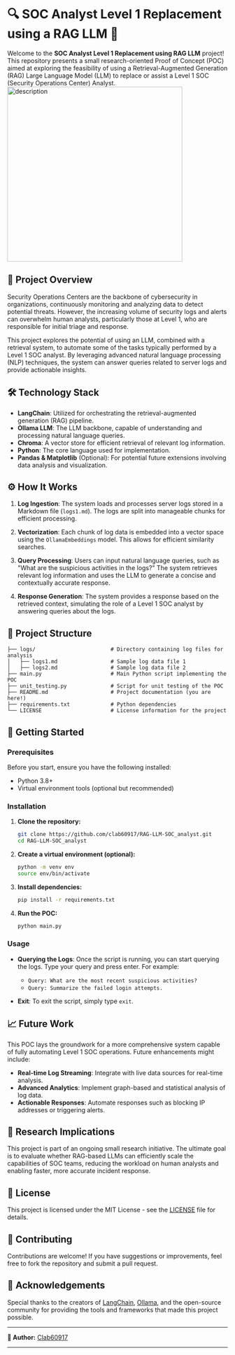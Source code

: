 # 🔍 SOC Analyst Level 1 Replacement using a RAG LLM 🚀

Welcome to the **SOC Analyst Level 1 Replacement using RAG LLM** project! This repository presents a small research-oriented Proof of Concept (POC) aimed at exploring the feasibility of using a Retrieval-Augmented Generation (RAG) Large Language Model (LLM) to replace or assist a Level 1 SOC (Security Operations Center) Analyst.
<img src="https://github.com/user-attachments/assets/71afd1d8-ce51-49ab-8b40-573b07c09161" alt="description" width="400"/>

## 📜 Project Overview

Security Operations Centers are the backbone of cybersecurity in organizations, continuously monitoring and analyzing data to detect potential threats. However, the increasing volume of security logs and alerts can overwhelm human analysts, particularly those at Level 1, who are responsible for initial triage and response.

This project explores the potential of using an LLM, combined with a retrieval system, to automate some of the tasks typically performed by a Level 1 SOC analyst. By leveraging advanced natural language processing (NLP) techniques, the system can answer queries related to server logs and provide actionable insights.

## 🛠️ Technology Stack

- **LangChain**: Utilized for orchestrating the retrieval-augmented generation (RAG) pipeline.
- **Ollama LLM**: The LLM backbone, capable of understanding and processing natural language queries.
- **Chroma**: A vector store for efficient retrieval of relevant log information.
- **Python**: The core language used for implementation.
- **Pandas & Matplotlib** (Optional): For potential future extensions involving data analysis and visualization.

## ⚙️ How It Works

1. **Log Ingestion**: The system loads and processes server logs stored in a Markdown file (`logs1.md`). The logs are split into manageable chunks for efficient processing.

2. **Vectorization**: Each chunk of log data is embedded into a vector space using the `OllamaEmbeddings` model. This allows for efficient similarity searches.

3. **Query Processing**: Users can input natural language queries, such as "What are the suspicious activities in the logs?" The system retrieves relevant log information and uses the LLM to generate a concise and contextually accurate response.

4. **Response Generation**: The system provides a response based on the retrieved context, simulating the role of a Level 1 SOC analyst by answering queries about the logs.

## 📂 Project Structure

```
├── logs/                        # Directory containing log files for analysis
│   ├── logs1.md                 # Sample log data file 1
│   ├── logs2.md                 # Sample log data file 2
├── main.py                      # Main Python script implementing the POC
├── unit_testing.py              # Script for unit testing of the POC
├── README.md                    # Project documentation (you are here!)
├── requirements.txt             # Python dependencies
└── LICENSE                      # License information for the project

```

## 🚀 Getting Started

### Prerequisites

Before you start, ensure you have the following installed:

- Python 3.8+
- Virtual environment tools (optional but recommended)

### Installation

1. **Clone the repository:**

   ```bash
   git clone https://github.com/clab60917/RAG-LLM-SOC_analyst.git
   cd RAG-LLM-SOC_analyst
   ```

2. **Create a virtual environment (optional):**

   ```bash
   python -m venv env
   source env/bin/activate  
   ```

3. **Install dependencies:**

   ```bash
   pip install -r requirements.txt
   ```

4. **Run the POC:**

   ```bash
   python main.py
   ```

### Usage

- **Querying the Logs**: Once the script is running, you can start querying the logs. Type your query and press enter. For example:
  - `Query: What are the most recent suspicious activities?`
  - `Query: Summarize the failed login attempts.`

- **Exit**: To exit the script, simply type `exit`.

## 📈 Future Work

This POC lays the groundwork for a more comprehensive system capable of fully automating Level 1 SOC operations. Future enhancements might include:

- **Real-time Log Streaming**: Integrate with live data sources for real-time analysis.
- **Advanced Analytics**: Implement graph-based and statistical analysis of log data.
- **Actionable Responses**: Automate responses such as blocking IP addresses or triggering alerts.

## 🧠 Research Implications

This project is part of an ongoing small research initiative. The ultimate goal is to evaluate whether RAG-based LLMs can efficiently scale the capabilities of SOC teams, reducing the workload on human analysts and enabling faster, more accurate incident response.

## 📜 License

This project is licensed under the MIT License - see the [LICENSE](LICENSE) file for details.

## 🤝 Contributing

Contributions are welcome! If you have suggestions or improvements, feel free to fork the repository and submit a pull request.

## 🙏 Acknowledgements

Special thanks to the creators of [LangChain](https://github.com/hwchase17/langchain), [Ollama](https://www.ollama.ai/), and the open-source community for providing the tools and frameworks that made this project possible.

---

**👤 Author:** [Clab60917](https://github.com/clab60917)  

---
